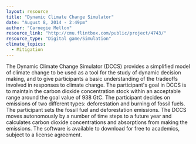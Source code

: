 ```yaml
---
layout: resource
title: "Dynamic Climate Change Simulator"
date: "August 8, 2014 - 2:49pm"
author: "Carnegie Mellon"
resource_link: "http://cmu.flintbox.com/public/project/4743/"
resource_type: "Digital game/Simulation"
climate_topics:
  - Mitigation
---
```


The Dynamic Climate Change Simulator (DCCS) provides a simplified model of climate change to be used as a tool for the study of dynamic decision making, and to give participants a basic understanding of the tradeoffs involved in responses to climate change. The participant's goal in DCCS is to maintain the carbon dioxide concentration stock within an acceptable range around the goal value of 938 GtC. The participant decides on emissions of two different types: deforestation and burning of fossil fuels. The participant sets the fossil fuel and deforestation emissions. The DCCS moves autonomously by a number of time steps to a future year and calculates carbon dioxide concentrations and absorptions from making the emissions. The software is available to download for free to academics, subject to a license agreement.
